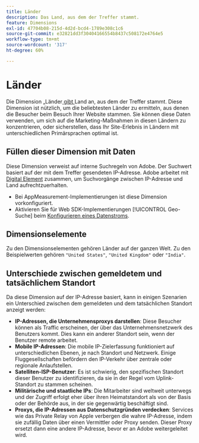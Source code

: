 ```yaml
---
title: Länder
description: Das Land, aus dem der Treffer stammt.
feature: Dimensions
exl-id: 47704b08-215d-4d2d-bcd4-1789e308c1c6
source-git-commit: e32821dd3f30404166554b8437c508172e4764e5
workflow-type: tm+mt
source-wordcount: '317'
ht-degree: 60%

---
```


# Länder

Die Dimension „Länder[ gibt ](overview.md) Land an, aus dem der Treffer stammt. Diese Dimension ist nützlich, um die beliebtesten Länder zu ermitteln, aus denen die Besucher beim Besuch Ihrer Website stammen. Sie können diese Daten verwenden, um sich auf die Marketing-Maßnahmen in diesen Ländern zu konzentrieren, oder sicherstellen, dass Ihr Site-Erlebnis in Ländern mit unterschiedlichen Primärsprachen optimal ist.

## Füllen dieser Dimension mit Daten

Diese Dimension verweist auf interne Suchregeln von Adobe. Der Suchwert basiert auf der mit dem Treffer gesendeten IP-Adresse. Adobe arbeitet mit [Digital Element](https://www.digitalelement.com/) zusammen, um Suchvorgänge zwischen IP-Adresse und Land aufrechtzuerhalten.

* Bei AppMeasurement-Implementierungen ist diese Dimension vorkonfiguriert.
* Aktivieren Sie für Web SDK-Implementierungen [!UICONTROL Geo-Suche] beim [Konfigurieren eines Datenstroms](https://experienceleague.adobe.com/docs/experience-platform/datastreams/configure.html?lang=de).

## Dimensionselemente

Zu den Dimensionselementen gehören Länder auf der ganzen Welt. Zu den Beispielwerten gehören `"United States"`, `"United Kingdom"` oder `"India"`.

## Unterschiede zwischen gemeldetem und tatsächlichem Standort

Da diese Dimension auf der IP-Adresse basiert, kann in einigen Szenarien ein Unterschied zwischen dem gemeldeten und dem tatsächlichen Standort anzeigt werden:

* **IP-Adressen, die Unternehmensproxys darstellen**: Diese Besucher können als Traffic erscheinen, der über das Unternehmensnetzwerk des Benutzers kommt. Dies kann ein anderer Standort sein, wenn der Benutzer remote arbeitet.
* **Mobile IP-Adressen**: Die mobile IP-Zielerfassung funktioniert auf unterschiedlichen Ebenen, je nach Standort und Netzwerk. Einige Fluggesellschaften befördern den IP-Verkehr über zentrale oder regionale Anlaufstellen.
* **Satelliten-ISP-Benutzer**: Es ist schwierig, den spezifischen Standort dieser Benutzer zu identifizieren, da sie in der Regel vom Uplink-Standort zu stammen scheinen.
* **Militärische und staatliche IPs**: Die Mitarbeiter sind weltweit unterwegs und der Zugriff erfolgt eher über ihren Heimatstandort als von der Basis oder der Behörde aus, in der sie gegenwärtig beschäftigt sind.
* **Proxys, die IP-Adressen aus Datenschutzgründen verdecken**: Services wie das Private Relay von Apple verbergen die wahre IP-Adresse, indem sie zufällig Daten über einen Vermittler oder Proxy senden. Dieser Proxy ersetzt dann eine andere IP-Adresse, bevor er an Adobe weitergeleitet wird.
